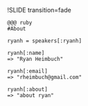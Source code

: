 !SLIDE transition=fade

    @@@ ruby
    #About
    
    ryanh = speakers[:ryanh]

    ryanh[:name]
    => "Ryan Heimbuch"

    ryanh[:email]
    => "rheimbuch@gmail.com"

    ryanh[:about]
    => "about ryan"